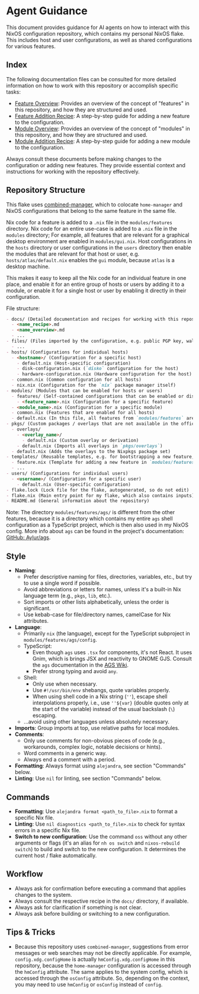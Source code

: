 # Agent Guidance

This document provides guidance for AI agents on how to interact with this NixOS configuration repository, which contains my personal NixOS flake. This includes host and user configurations, as well as shared configurations for various features.

## Index

The following documentation files can be consulted for more detailed information on how to work with this repository or accomplish specific tasks:

- [Feature Overview](./docs/feature_overview.md): Provides an overview of the concept of "features" in this repository, and how they are structured and used.
- [Feature Addition Recipe](./docs/feature_add_recipe.md): A step-by-step guide for adding a new feature to the configuration.
- [Module Overview](./docs/module_overview.md): Provides an overview of the concept of "modules" in this repository, and how they are structured and used.
- [Module Addition Recipe](./docs/module_add_recipe.md): A step-by-step guide for adding a new module to the configuration.

Always consult these documents before making changes to the configuration or adding new features. They provide essential context and instructions for working with the repository effectively.

## Repository Structure

This flake uses [combined-manager](https://github.com/FlafyDev/combined-manager), which to colocate `home-manager` and NixOS configurations that belong to the same feature in the same file.

Nix code for a feature is added to a `.nix` file in the `modules/features` directory. Nix code for an entire use-case is added to a `.nix` file in the `modules` directory; For example, all features that are relevant for a graphical desktop environment are enabled in `modules/gui.nix`. Host configurations in the `hosts` directory or user configurations in the `users` directory then enable the modules that are relevant for that host or user, e.g. `hosts/atlas/default.nix` enables the `gui` module, because `atlas` is a desktop machine.

This makes it easy to keep all the Nix code for an individual feature in one place, and enable it for an entire group of hosts or users by adding it to a module, or enable it for a single host or user by enabling it directly in their configuration.

File structure:

```md
- docs/ (Detailed documentation and recipes for working with this repository)
  - <name_recipe>.md
  - <name_overview>.md
  - ...
- files/ (Files imported by the configuration, e.g. public PGP key, wallpaper, etc.)
  - ...
- hosts/ (Configurations for individual hosts)
  - <hostname>/ (Configuration for a specific host)
    - default.nix (Host-specific configuration)
    - disk-configuration.nix (`disko` configuration for the host)
    - hardware-configuration.nix (Hardware configuration for the host)
  - common.nix (Common configuration for all hosts)
  - nix.nix (Configuration for the `nix` package manager itself)
- modules/ (Modules that can be enabled for hosts or users)
  - features/ (Self-contained configurations that can be enabled or disabled independently)
    - <feature_name>.nix (Configuration for a specific feature)
  - <module_name>.nix (Configuration for a specific module)
  - common.nix (Features that are enabled for all hosts)
  - default.nix (In this file, all features from `modules/features` are imported to make them available to enable in other parts of the configuration)
- pkgs/ (Custom packages / overlays that are not available in the official Nixpkgs repository)
  - overlays/
    - <overlay_name>/
      - default.nix (Custom overlay or derivation)
    - default.nix (Imports all overlays in `pkgs/overlays`)
  - default.nix (Adds the overlays to the Nixpkgs package set)
- templates/ (Reusable templates, e.g. for bootstrapping a new feature, etc.)
  - feature.nix (Template for adding a new feature in `modules/features`)
  - ...
- users/ (Configurations for individual users)
  - <username>/ (Configuration for a specific user)
    - default.nix (User-specific configuration)
- flake.lock (Lock file for the flake, autogenerated, so do not edit)
- flake.nix (Main entry point for my flake, which also contains inputs)
- README.md (General information about the repository)
```

Note: The directory `modules/features/ags/` is different from the other features, because it is a directory which contains my entire `ags` shell configuration as a TypeScript project, which is then also used in my NixOS config. More info about `ags` can be found in the project's documentation: [GitHub: Aylur/ags](https://github.com/Aylur/ags).

## Style

- **Naming**:
  - Prefer descriptive naming for files, directories, variables, etc., but try to use a single word if possible.
  - Avoid abbreviations or letters for names, unless it's a built-in Nix language term (e.g., `pkgs`, `lib`, etc.).
  - Sort imports or other lists alphabetically, unless the order is significant.
  - Use kebab-case for file/directory names, camelCase for Nix attributes.
- **Language**:
  - Primarily `nix` (the language), except for the TypeScript subproject in `modules/features/ags/config`.
  - TypeScript:
    - Even though `ags` uses `.tsx` for components, it's not React. It uses Gnim, which is brings JSX and reactivity to GNOME GJS. Consult the `ags` documentation in the [AGS Wiki](https://aylur.github.io/ags).
    - Prefer strong typing and avoid `any`.
  - Shell:
    - Only use when necessary.
    - Use `#!/usr/bin/env` shebangs, quote variables properly.
    - When using shell code in a Nix string (`''`), escape shell interpolations properly, i.e., use `''${var}` (double quotes only at the start of the variable) instead of the usual backslash (`\`) escaping.
  - ...avoid using other languages unless absolutely necessary.
- **Imports**: Group imports at top, use relative paths for local modules.
- **Comments**:
  - Only use comments for non-obvious pieces of code (e.g., workarounds, complex logic, notable decisions or hints).
  - Word comments in a generic way.
  - Always end a comment with a period.
- **Formatting**: Always format using `alejandra`, see section "Commands" below.
- **Linting**: Use `nil` for linting, see section "Commands" below.

## Commands

- **Formatting**: Use `alejandra format <path_to_file>.nix` to format a specific Nix file.
- **Linting**: Use `nil diagnostics <path_to_file>.nix` to check for syntax errors in a specific Nix file.
- **Switch to new configuration**: Use the command `oss` without any other arguments or flags (it's an alias for `nh os switch` and `nixos-rebuild switch`) to build and switch to the new configuration. It determines the current host / flake automatically.

## Workflow

- Always ask for confirmation before executing a command that applies changes to the system.
- Always consult the respective recipe in the `docs/` directory, if available.
- Always ask for clarification if something is not clear.
- Always ask before building or switching to a new configuration.

## Tips & Tricks

- Because this repository uses `combined-manager`, suggestions from error messages or web searches may not be directly applicable. For example, `config.xdg.configHome` is actually `hmConfig.xdg.configHome` in this repository, because the `home-manager` configuration is accessed through the `hmConfig` attribute. The same applies to the system config, which is accessed through the `osConfig` attribute. So, depending on the context, you may need to use `hmConfig` or `osConfig` instead of `config`.
